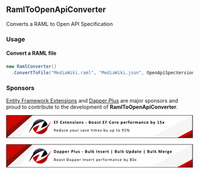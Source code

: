 ## RamlToOpenApiConverter
Converts a RAML to Open API Specification

### Usage

#### Convert a RAML file
``` c#
new RamlConverter()
  .ConvertToFile("MediaWiki.raml", "MediaWiki.json", OpenApiSpecVersion.OpenApi3_0, OpenApiFormat.Json);
```

 
### Sponsors

[Entity Framework Extensions](https://entityframework-extensions.net/?utm_source=StefH) and [Dapper Plus](https://dapper-plus.net/?utm_source=StefH) are major sponsors and proud to contribute to the development of **RamlToOpenApiConverter**.

[![Entity Framework Extensions](https://raw.githubusercontent.com/StefH/resources/main/sponsor/entity-framework-extensions-sponsor.png)](https://entityframework-extensions.net/bulk-insert?utm_source=StefH)

[![Dapper Plus](https://raw.githubusercontent.com/StefH/resources/main/sponsor/dapper-plus-sponsor.png)](https://dapper-plus.net/bulk-insert?utm_source=StefH)